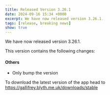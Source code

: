```yaml
---
title: Released Version 3.26.1
date: 2024-09-16 15:34 +0000
excerpt: We have now released version 3.26.1.
tags: [release, breaking news]
show: true
---
```


We have now released version 3.26.1.

This version contains the following changes:

#### Others

* Only bump the version


To download the latest version of the app head to <https://gallifrey.blyth.me.uk/downloads/stable>
